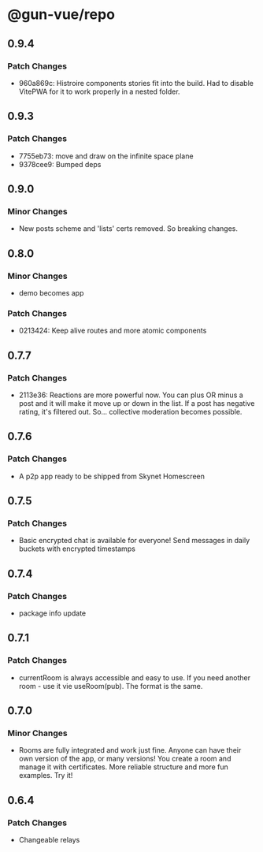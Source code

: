# @gun-vue/repo

## 0.9.4

### Patch Changes

- 960a869c: Histroire components stories fit into the build. Had to disable VitePWA for it to work properly in a nested folder.

## 0.9.3

### Patch Changes

- 7755eb73: move and draw on the infinite space plane
- 9378cee9: Bumped deps

## 0.9.0

### Minor Changes

- New posts scheme and 'lists' certs removed. So breaking changes.

## 0.8.0

### Minor Changes

- demo becomes app

### Patch Changes

- 0213424: Keep alive routes and more atomic components

## 0.7.7

### Patch Changes

- 2113e36: Reactions are more powerful now. You can plus OR minus a post and it will make it move up or down in the list. If a post has negative rating, it's filtered out. So... collective moderation becomes possible.

## 0.7.6

### Patch Changes

- A p2p app ready to be shipped from Skynet Homescreen

## 0.7.5

### Patch Changes

- Basic encrypted chat is available for everyone! Send messages in daily buckets with encrypted timestamps

## 0.7.4

### Patch Changes

- package info update

## 0.7.1

### Patch Changes

- currentRoom is always accessible and easy to use. If you need another room - use it vie useRoom(pub). The format is the same.

## 0.7.0

### Minor Changes

- Rooms are fully integrated and work just fine. Anyone can have their own version of the app, or many versions! You create a room and manage it with certificates. More reliable structure and more fun examples. Try it!

## 0.6.4

### Patch Changes

- Changeable relays
